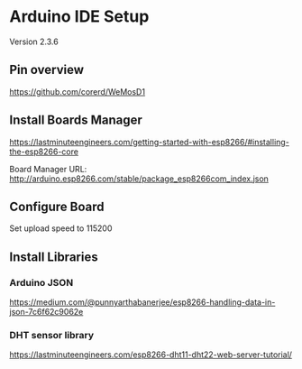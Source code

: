 # Arduino IDE Setup
Version 2.3.6

## Pin overview
https://github.com/corerd/WeMosD1

## Install Boards Manager
https://lastminuteengineers.com/getting-started-with-esp8266/#installing-the-esp8266-core

Board Manager URL: http://arduino.esp8266.com/stable/package_esp8266com_index.json

## Configure Board
Set upload speed to 115200

## Install Libraries

### Arduino JSON
https://medium.com/@punnyarthabanerjee/esp8266-handling-data-in-json-7c6f62c9062e

### DHT sensor library
https://lastminuteengineers.com/esp8266-dht11-dht22-web-server-tutorial/


